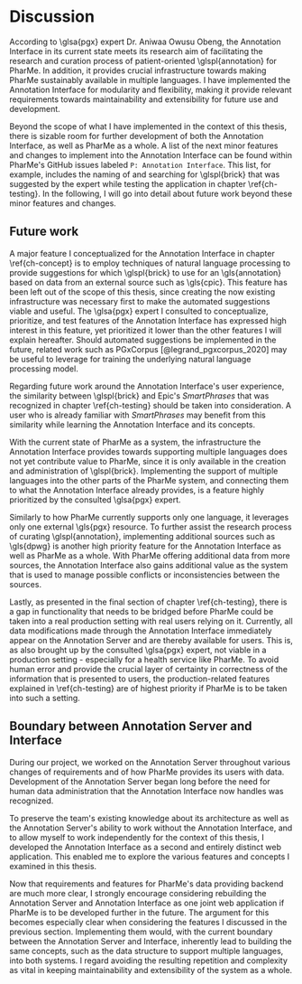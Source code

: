 # Discussion

According to \glsa{pgx} expert Dr. Aniwaa Owusu Obeng, the Annotation Interface
in its current state meets its research aim of facilitating the research and
curation process of patient-oriented \glspl{annotation} for PharMe. In addition,
it provides crucial infrastructure towards making PharMe sustainably available
in multiple languages. I have implemented the Annotation Interface for
modularity and flexibility, making it provide relevant requirements towards
maintainability and extensibility for future use and development.

Beyond the scope of what I have implemented in the context of this thesis, there
is sizable room for further development of both the Annotation Interface, as
well as PharMe as a whole. A list of the next minor features and changes to
implement into the Annotation Interface can be found within PharMe's GitHub
issues labeled `P: Annotation Interface`. This list, for example, includes the
naming of and searching for \glspl{brick} that was suggested by the expert while
testing the application in chapter \ref{ch-testing}. In the following, I will go
into detail about future work beyond these minor features and changes.

## Future work

A major feature I conceptualized for the Annotation Interface in chapter
\ref{ch-concept} is to employ techniques of natural language processing to
provide suggestions for which \glspl{brick} to use for an \gls{annotation} based
on data from an external source such as \gls{cpic}. This feature has been left
out of the scope of this thesis, since creating the now existing infrastructure
was necessary first to make the automated suggestions viable and useful. The
\glsa{pgx} expert I consulted to conceptualize, prioritize, and test features of
the Annotation Interface has expressed high interest in this feature, yet
prioritized it lower than the other features I will explain hereafter. Should
automated suggestions be implemented in the future, related work such as
PGxCorpus [@legrand_pgxcorpus_2020] may be useful to leverage for training the
underlying natural language processing model.

Regarding future work around the Annotation Interface's user experience, the
similarity between \glspl{brick} and Epic's *SmartPhrases* that was recognized
in chapter \ref{ch-testing} should be taken into consideration. A user who is
already familiar with *SmartPhrases* may benefit from this similarity while
learning the Annotation Interface and its concepts.

With the current state of PharMe as a system, the infrastructure the Annotation
Interface provides towards supporting multiple languages does not yet contribute
value to PharMe, since it is only available in the creation and administration
of \glspl{brick}. Implementing the support of multiple languages into the other
parts of the PharMe system, and connecting them to what the Annotation Interface
already provides, is a feature highly prioritized by the consulted \glsa{pgx}
expert.

Similarly to how PharMe currently supports only one language, it leverages only
one external \gls{pgx} resource. To further assist the research process of
curating \glspl{annotation}, implementing additional sources such as \gls{dpwg}
is another high priority feature for the Annotation Interface as well as PharMe
as a whole. With PharMe offering additional data from more sources, the
Annotation Interface also gains additional value as the system that is used to
manage possible conflicts or inconsistencies between the sources.

Lastly, as presented in the final section of chapter \ref{ch-testing}, there is
a gap in functionality that needs to be bridged before PharMe could be taken
into a real production setting with real users relying on it. Currently, all
data modifications made through the Annotation Interface immediately appear on
the Annotation Server and are thereby available for users. This is, as also
brought up by the consulted \glsa{pgx} expert, not viable in a production
setting - especially for a health service like PharMe. To avoid human error and
provide the crucial layer of certainty in correctness of the information that is
presented to users, the production-related features explained in
\ref{ch-testing} are of highest priority if PharMe is to be taken into such a
setting.

## Boundary between Annotation Server and Interface

During our project, we worked on the Annotation Server throughout various
changes of requirements and of how PharMe provides its users with data.
Development of the Annotation Server began long before the need for human data
administration that the Annotation Interface now handles was recognized.

To preserve the team's existing knowledge about its architecture as well as the
Annotation Server's ability to work without the Annotation Interface, and to
allow myself to work independently for the context of this thesis, I developed
the Annotation Interface as a second and entirely distinct web application. This
enabled me to explore the various features and concepts I examined in this
thesis.

Now that requirements and features for PharMe's data providing backend are much
more clear, I strongly encourage considering rebuilding the Annotation Server
and Annotation Interface as one joint web application if PharMe is to be
developed further in the future. The argument for this becomes especially clear
when considering the features I discussed in the previous section. Implementing
them would, with the current boundary between the Annotation Server and
Interface, inherently lead to building the same concepts, such as the data
structure to support multiple languages, into both systems. I regard avoiding
the resulting repetition and complexity as vital in keeping maintainability and
extensibility of the system as a whole.
